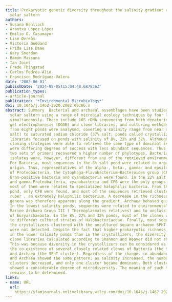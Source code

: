 ```yaml
---
title: Prokaryotic genetic diversity throughout the salinity gradient of a coastal
  solar saltern
authors:
- Susana Benlloch
- Arantxa López‐López
- Emilio O. Casamayor
- Lise Øvreås
- Victoria Goddard
- Frida Lise Daae
- Gary Smerdon
- Ramón Massana
- Ian Joint
- Frede Thingstad
- Carlos Pedrós‐Alió
- Francisco Rodríguez‐Valera
date: '2002-06-01'
publishDate: '2024-08-05T15:04:48.687836Z'
publication_types:
- article-journal
publication: '*Environmental Microbiology*'
doi: 10.1046/j.1462-2920.2002.00306.x
abstract: Summary  Bacterial and archaeal assemblages have been studied in a multipond
  solar saltern using a range of microbial ecology techniques by four laboratories
  simultaneously. These include 16S rDNA sequencing from both denaturing gradient
  gel electrophoresis (DGGE) and clone libraries, and culturing methods. Water samples
  from eight ponds were analysed, covering a salinity range from near sea water (4%
  salt) to saturated sodium chloride (37% salt; ponds called crystallizers). Clone
  libraries focused on ponds with salinity of 8%, 22% and 32%. Although different
  cloning strategies were able to retrieve the same type of dominant sequences, there
  were differing degrees of success with less abundant sequences. Thus, the use of
  two sets of primers recovered a higher number of phylotypes. Bacterial and archaeal
  isolates were, however, different from any of the retrieved environmental sequences.
  For Bacteria, most sequences in the 8% salt pond were related to organisms of marine
  origin. Thus, representatives of the alpha‐, beta‐, gamma‐ and epsilon‐subdivisions
  of Proteobacteria, the Cytophaga–Flavobacterium–Bacteroides group (CFB), high‐G+C
  Gram‐positive bacteria and cyanobacteria were found. In the 22% salt pond, alpha‐
  and gamma‐Proteobacteria, cyanobacteria and CFB were the only groups found, and
  most of them were related to specialized halophilic bacteria. From the 32% salt
  pond, only CFB were found, and most of the sequences retrieved clustered with Salinibacter
  ruber , an extremely halophilic bacterium. A decrease in the richness of bacterial
  genera was therefore apparent along the gradient. Archaea behaved quite similarly.
  In the lowest salinity ponds, sequences were related to environmental clones of
  Marine Archaea Group III ( Thermoplasmales relatives) and to unclassified branches
  of Euryarchaeaota. In the 8%, 22% and 32% ponds, most of the clones were related
  to different cultured strains of Halobacteriaceae. Finally, most sequences from
  the crystallizers clustered with the uncultured square archaeon SPhT. Crenarchaeaota
  were not detected. Despite the fact that higher prokaryotic richness was apparent
  in the lower salinity ponds than in the crystallizers, the diversity index from
  clone libraries calculated according to Shannon and Weaver did not show this trend.
  This was because diversity in the crystallizers can be considered as ‘microdiversity’,
  the co‐existence of several closely related clones of Bacteria (the S. ruber cluster)
  and Archaea (the SPhT cluster). Regardless of the changes in abundance, both Bacteria
  and Archaea showed the same pattern; as salinity increased, the number of different
  clusters decreased, and only one cluster became dominant. Both clusters, however,
  showed a considerable degree of microdiversity. The meaning of such microdiversity
  remains to be determined.
links:
- name: URL
  url: 
    https://sfamjournals.onlinelibrary.wiley.com/doi/10.1046/j.1462-2920.2002.00306.x
---
```

